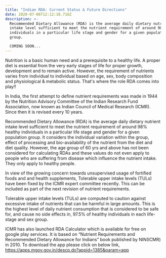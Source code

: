 ```yaml
---
title: "Indian RDA: Current Status & Future Directions"
date: 2020-07-06T12:12:18.716Z
description: >-
  Recommended Dietary Allowance (RDA) is the average daily dietary nutrient
  intake level sufficient to meet the nutrient requirement of around 98% healthy
  individuals in a particular life stage and gender for a given population
  group.

  COMING SOON...
---
```

Nutrition is a basic human need and a prerequisite to a healthy life. A proper diet is essential from the very early stages of life for proper growth, development and to remain active. However, the requirement of nutrients varies from individual to individual based on age, sex, body composition and physiological & metabolic status. That's where the role RDA comes into play!!

In India, the first attempt to define nutrient requirements was made in 1944 by the Nutrition Advisory Committee of the Indian Research Fund Association, now known as Indian Council of Medical Research (ICMR). Since then it is revised every 10 years. 

Recommended Dietary Allowance (RDA) is the average daily dietary nutrient intake level sufficient to meet the nutrient requirement of around 98% healthy individuals in a particular life stage and gender for a given population group. It considers the individual variation within the group, effect of processing and bio-availability of the nutrient from the diet and diet quality. However, the age group of 60 yrs and above has not been considered for calculating RDAs and these values do not even apply to people who are suffering from disease which influence the nutrient intake. They only apply to healthy people.

In view of the growing concern towards unsupervised usage of fortified foods and and health supplements, Tolerable upper intake levels (TULs) have been fixed by the ICMR expert committee recently. This can be included as part of the next revision of nutrient requirements. 

Tolerable upper intake levels (TULs) are computed to caution against excessive intake of nutrients that can be harmful in large amounts. This is the highest level of daily nutrient consumption that is considered to be safe for, and cause no side effects in, 97.5% of healthy individuals in each life-stage and sex group. 
 








 



ICMR has also launched RDA Calculator which is available for free on google play services. It is  based on “Nutrient Requirements and Recommended Dietary Allowance for Indians” book published by NIN(ICMR) in 2010. To download the app please click on below link,
https://apps.mgov.gov.in/descp.do?appid=1385&param=app  